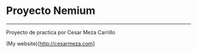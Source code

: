 # Proyecto Nemium

---

Proyecto de practica por Cesar Meza Carrillo

(My website)[http://cesarmeza.com]
